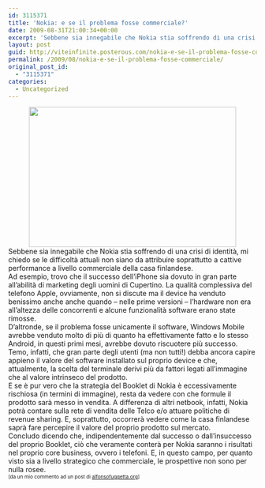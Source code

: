 ```yaml
---
id: 3115371
title: 'Nokia: e se il problema fosse commerciale?'
date: 2009-08-31T21:00:34+00:00
excerpt: 'Sebbene sia innegabile che Nokia stia soffrendo di una crisi di identit , mi chiedo se le difficolt  attuali non siano da attribuire soprattutto a cattive performance a livello commerciale della casa finlandese. Ad esempio, trovo che il successo...'
layout: post
guid: http://viteinfinite.posterous.com/nokia-e-se-il-problema-fosse-commerciale
permalink: /2009/08/nokia-e-se-il-problema-fosse-commerciale/
original_post_id:
  - "3115371"
categories:
  - Uncategorized
---
```

<div style="text-align:center;">
  <img src="http://www.liliputing.com/wp-content/uploads/2009/08/nokia-booklet.jpg" height="284" width="420" />
</div>

<div>
  Sebbene sia innegabile che Nokia stia soffrendo di una crisi di identità, mi chiedo se le difficoltà attuali non siano da attribuire soprattutto a cattive performance a livello commerciale della casa finlandese.
</div>

<div>
  Ad esempio, trovo che il successo dell’iPhone sia dovuto in gran parte all’abilità di marketing degli uomini di Cupertino. La qualità complessiva del telefono Apple, ovviamente, non si discute ma il device ha venduto benissimo anche anche quando – nelle prime versioni – l’hardware non era all’altezza delle concorrenti e alcune funzionalità software erano state rimosse.
</div>

<div>
  D’altronde, se il problema fosse unicamente il software, Windows Mobile avrebbe venduto molto di più di quanto ha effettivamente fatto e lo stesso Android, in questi primi mesi, avrebbe dovuto riscuotere più successo.
</div>

<div>
  Temo, infatti, che gran parte degli utenti (ma non tutti!) debba ancora capire appieno il valore del software installato sul proprio device e che, attualmente, la scelta del terminale derivi più da fattori legati all’immagine che al valore intrinseco del prodotto.
</div>

<div>
  E se è pur vero che la strategia del Booklet di Nokia è eccessivamente rischiosa (in termini di immagine), resta da vedere con che formule il prodotto sarà messo in vendita. A differenza di altri netbook, infatti, Nokia potrà contare sulla rete di vendita delle Telco e/o attuare politiche di revenue sharing. E, soprattutto, occorrerà vedere come la casa finlandese saprà fare percepire il valore del proprio prodotto sul mercato.
</div>

<div>
  Concludo dicendo che, indipendentemente dal successo o dall’insuccesso del proprio Booklet, ciò che veramente conterà per Nokia saranno i risultati nel proprio core business, ovvero i telefoni. E, in questo campo, per quanto visto sia a livello strategico che commerciale, le prospettive non sono per nulla rosee.
</div>

<div>
  <span style="font-size:x-small;">[da un mio commento ad un post di <a href="http://alfonsofuggetta.org" target="_blank">alfonsofuggetta.org</a>]</span>
</div>